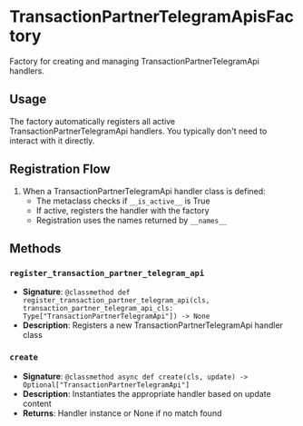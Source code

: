 # TransactionPartnerTelegramApisFactory

Factory for creating and managing TransactionPartnerTelegramApi handlers.

## Usage

The factory automatically registers all active TransactionPartnerTelegramApi handlers. 
You typically don't need to interact with it directly.

## Registration Flow

1. When a TransactionPartnerTelegramApi handler class is defined:
   - The metaclass checks if `__is_active__` is True
   - If active, registers the handler with the factory
   - Registration uses the names returned by `__names__`

## Methods

### `register_transaction_partner_telegram_api`
- **Signature**: `@classmethod def register_transaction_partner_telegram_api(cls, transaction_partner_telegram_api_cls: Type["TransactionPartnerTelegramApi"]) -> None`
- **Description**: Registers a new TransactionPartnerTelegramApi handler class

### `create`
- **Signature**: `@classmethod async def create(cls, update) -> Optional["TransactionPartnerTelegramApi"]`
- **Description**: Instantiates the appropriate handler based on update content
- **Returns**: Handler instance or None if no match found
